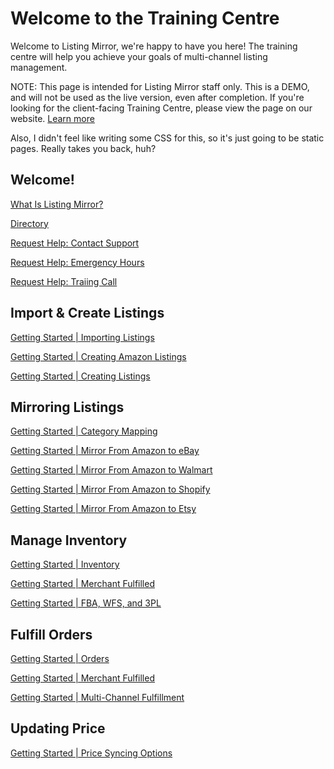 # Welcome to the Training Centre

Welcome to Listing Mirror, we're happy to have you here! The training centre will help you achieve your goals of multi-channel listing management.

NOTE: This page is intended for Listing Mirror staff only. This is a DEMO, and will not be used as the live version, even after completion. If you're looking for the client-facing Training Centre, please view the page on our website. [Learn more](https://support.listingmirror.com/hc/en-us/categories/360004804391)

Also, I didn't feel like writing some CSS for this, so it's just going to be static pages. Really takes you back, huh?

## Welcome! 

[What Is Listing Mirror?](./welcome/welcome)

[Directory](./welcome/directory)

[Request Help: Contact Support](./welcome/support)

[Request Help: Emergency Hours](./welcome/emergency)

[Request Help: Traiing Call](./welcome/training)

## Import & Create Listings

[Getting Started | Importing Listings](./import-create/import-listings)

[Getting Started | Creating Amazon Listings](./import-create/create-amz-listings)

[Getting Started | Creating Listings](./import-create/create-listings)

## Mirroring Listings

[Getting Started | Category Mapping](./mirror/category-mapping)

[Getting Started | Mirror From Amazon to eBay](./mirror/amazon-to-ebay)

[Getting Started | Mirror From Amazon to Walmart](./mirror/amazon-to-walmart)

[Getting Started | Mirror From Amazon to Shopify](./mirror/amazon-to-shopify)

[Getting Started | Mirror From Amazon to Etsy](./mirror/amazon-to-etsy)

## Manage Inventory

[Getting Started | Inventory](./inventory/general)

[Getting Started | Merchant Fulfilled](./inventory/mf)

[Getting Started | FBA, WFS, and 3PL](./inventory/amazon-3pl)

## Fulfill Orders

[Getting Started | Orders](./orders/general)


[Getting Started | Merchant Fulfilled](./orders/mf)

[Getting Started | Multi-Channel Fulfillment](./orders/mcf)

## Updating Price

[Getting Started | Price Syncing Options](./price/price-sync)